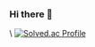### Hi there 👋

<!--
**JjungminLee/JjungminLee** is a ✨ _special_ ✨ repository because its `README.md` (this file) appears on your GitHub profile.

Here are some ideas to get you started:

- 🔭 I’m currently working on ...
- 🌱 I’m currently learning ...
- 👯 I’m looking to collaborate on ...
- 🤔 I’m looking for help with ...
- 💬 Ask me about ...
- 📫 How to reach me: ...
- 😄 Pronouns: ...
- ⚡ Fun fact: ...
-->

\\<!-- 주석처리![Top Langs](https://github-readme-stats.vercel.app/api/top-langs/?username=JjungminLee&layout=Demo&theme=dark)-->
[![Solved.ac Profile](http://mazassumnida.wtf/api/v2/generate_badge?boj=julie0964)](https://solved.ac/julie0964/)

